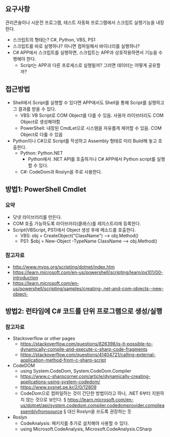 ## 요구사항
관리콘솔이나 시운전 프로그램, 테스트 자동화 프로그램에서 스크립트 실행기능을 내장한다.
* 스크립트의 형태는? C#, Python, VBS, PS1
* 스크립트를 바로 실행하나? 아니면 컴파일해서 바이너리를 실행하나?
* C# APP에서 스크립트를 실행하면, 스크립트는 APP과 상호작용하면서 기능을 수행해야 한다.
   - Script는 APP과 다른 프로세스로 실행될까? 그러면 데이터는 어떻게 공유할까?

## 접근방법
* Shell에서 Script를 실행할 수 있다면 APP에서도 Shell을 통해 Script를 실행하고 그 결과를 받을 수 있다.
   * VBS: VB Script로 COM Object를 다를 수 있음. 사용자 라이브러리도 COM Object로 생성해야함
   * PowerShell: 내장된 CmdLet으로 시스템을 자유롭게 제어할 수 있음. COM Object로 다룰 수 있음
* Python이나 C#으로 Script를 작성하고 Assembly 형태로 미리 Build해 놓고 호출한다.
   * Python: Python.NET
      - Python에서 .NET API를 호출하거나 C# APP에서 Python script를 실행할 수 있다.
   * C#: CodeDom과 Roslyn을 주로 사용한다.

## 방법1: PowerShell Cmdlet
### 요약
* 닷넷 라이브러리를 만든다.
* COM 호출 가능하도록 라이브러리(클래스)를 레지스트리에 등록한다.
* Script(VBScript, PS1)에서 Object 생성 후에 메소드를 호출한다.
   *  VBS: obj = CreateObject("ClassName") --> obj.Method()
   *  PS1: $obj = New-Object -TypeName ClassName --> obj.Method()
### 참고자료
* http://www.mvps.org/scripting/dotnet/index.htm
* https://learn.microsoft.com/en-us/powershell/scripting/learn/ps101/00-introduction
* https://learn.microsoft.com/en-us/powershell/scripting/samples/creating-.net-and-com-objects--new-object-

## 방법2: 런타임에 C# 코드를 단위 프로그램으로 생성/실행
### 참고자료
* Stackoverflow or other pages
   *  https://stackoverflow.com/questions/826398/is-it-possible-to-dynamically-compile-and-execute-c-sharp-code-fragments
   *  https://stackoverflow.com/questions/41404721/calling-external-application-method-from-c-sharp-script
* CodeDOM
   *  using System.CodeDom, System.CodeDom.Compiler
   *  https://www.c-sharpcorner.com/article/dynamically-creating-applications-using-system-codedom/
   *  https://www.sysnet.pe.kr/2/0/12809
   *  CodeDom으로 컴파일하는 것이 간단한 방법이라고 하나, .NET 6부터 지원하지 않는 것으로 보인다.
			§ https://learn.microsoft.com/en-us/dotnet/api/system.codedom.compiler.codedomprovider.compileassemblyfromsource
			§ 대신 Roslyn을 쓰도록 권장하는 듯
* Roslyn
   *  CodeAnalysis: 패키지를 추가로 설치해야 사용할 수 있다.
   *  using Microsoft.CodeAnalysis, Microsoft.CodeAnalysis.CSharp
		
	
